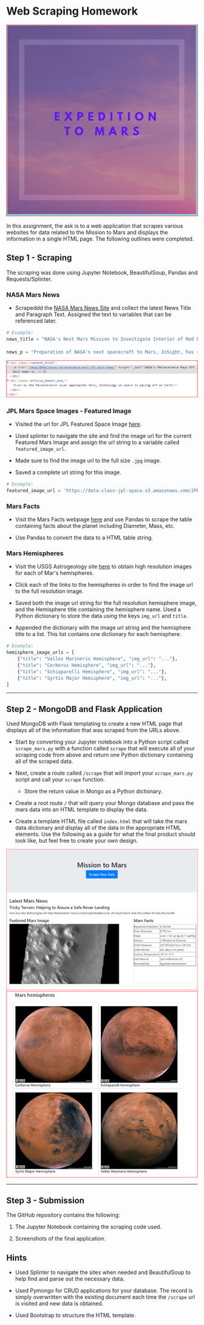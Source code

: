# Web Scraping Homework 

![mission_to_mars](Images/Mars.PNG)

In this assignment, the ask is to  a web application that scrapes various websites for data related to the Mission to Mars and displays the information in a single HTML page. The following outlines were completed.

## Step 1 - Scraping

The scraping was done using 
Jupyter Notebook,
BeautifulSoup,
Pandas and 
Requests/Splinter.

### NASA Mars News

* Scrapeddd the [NASA Mars News Site](https://mars.nasa.gov/news/) and collect the latest News Title and Paragraph Text. Assigned the text to variables that can be referenced later.

```python
# Example:
news_title = "NASA's Next Mars Mission to Investigate Interior of Red Planet"

news_p = "Preparation of NASA's next spacecraft to Mars, InSight, has ramped up this summer, on course for launch next May from Vandenberg Air Force Base in central California -- the first interplanetary launch in history from America's West Coast."
```
![mars news](Images/scrape1.PNG)

### JPL Mars Space Images - Featured Image

* Visited the url for JPL Featured Space Image [here](https://data-class-jpl-space.s3.amazonaws.com/JPL_Space/index.html).

* Used splinter to navigate the site and find the image url for the current Featured Mars Image and assign the url string to a variable called `featured_image_url`.

* Made sure to find the image url to the full size `.jpg` image.

* Saved a complete url string for this image.

```python
# Example:
featured_image_url = 'https://data-class-jpl-space.s3.amazonaws.com/JPL_Space/image/featured/mars2.jpg'
```

### Mars Facts

* Visit the Mars Facts webpage [here](https://space-facts.com/mars/) and use Pandas to scrape the table containing facts about the planet including Diameter, Mass, etc.

* Use Pandas to convert the data to a HTML table string.

### Mars Hemispheres

* Visit the USGS Astrogeology site [here](https://astrogeology.usgs.gov/search/results?q=hemisphere+enhanced&k1=target&v1=Mars) to obtain high resolution images for each of Mar's hemispheres.

* Click each of the links to the hemispheres in order to find the image url to the full resolution image.

* Saved both the image url string for the full resolution hemisphere image, and the Hemisphere title containing the hemisphere name. Used a Python dictionary to store the data using the keys `img_url` and `title`.

* Appended the dictionary with the image url string and the hemisphere title to a list. This list contains one dictionary for each hemisphere.

```python
# Example:
hemisphere_image_urls = [
    {"title": "Valles Marineris Hemisphere", "img_url": "..."},
    {"title": "Cerberus Hemisphere", "img_url": "..."},
    {"title": "Schiaparelli Hemisphere", "img_url": "..."},
    {"title": "Syrtis Major Hemisphere", "img_url": "..."},
]
```

- - -

## Step 2 - MongoDB and Flask Application

Used MongoDB with Flask templating to create a new HTML page that displays all of the information that was scraped from the URLs above.

* Start by converting your Jupyter notebook into a Python script called `scrape_mars.py` with a function called `scrape` that will execute all of your scraping code from above and return one Python dictionary containing all of the scraped data.

* Next, create a route called `/scrape` that will import your `scrape_mars.py` script and call your `scrape` function.

  * Store the return value in Mongo as a Python dictionary.

* Create a root route `/` that will query your Mongo database and pass the mars data into an HTML template to display the data.

* Create a template HTML file called `index.html` that will take the mars data dictionary and display all of the data in the appropriate HTML elements. Use the following as a guide for what the final product should look like, but feel free to create your own design.

![final_app_part1.png](Images/page1.PNG)
![final_app_part2.png](Images/page2.PNG)

- - -

## Step 3 - Submission

The GitHub repository contains the following:

1. The Jupyter Notebook containing the scraping code used.

2. Screenshots of the final application.


## Hints

* Used Splinter to navigate the sites when needed and BeautifulSoup to help find and parse out the necessary data.

* Used Pymongo for CRUD applications for your database. The record is simply overwritten with the existing document each time the `/scrape` url is visited and new data is obtained.

* Used Bootstrap to structure the HTML template.


